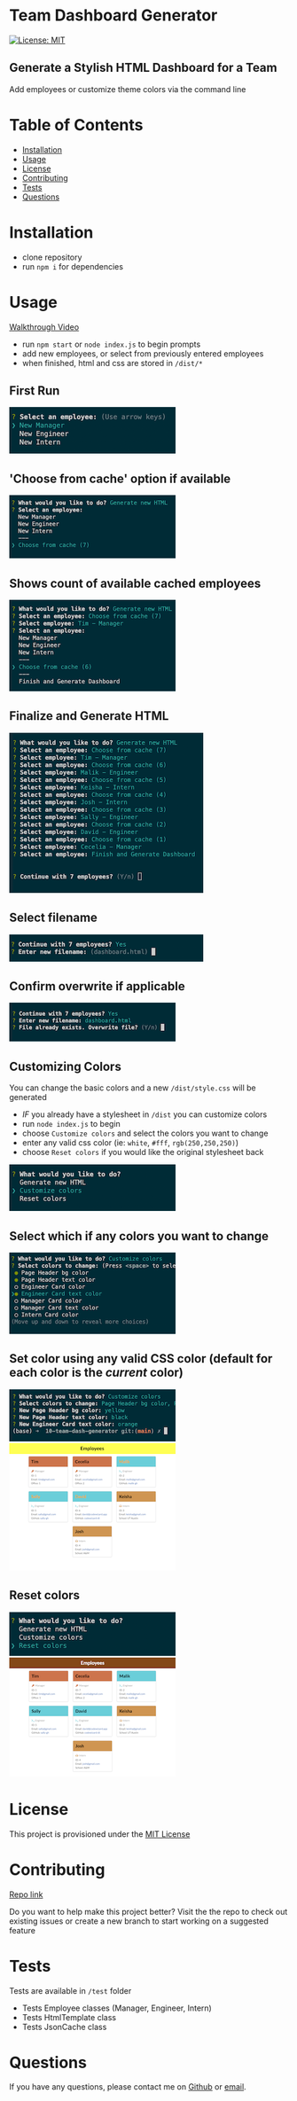 <!-- @format -->

# Team Dashboard Generator

[![License: MIT](https://img.shields.io/badge/license-MIT-yellow)](https://opensource.org/licenses/MIT)

## Generate a Stylish HTML Dashboard for a Team

Add employees or customize theme colors via the command line

# Table of Contents

- [Installation](#installation)
- [Usage](#usage)
- [License](#license)
- [Contributing](#contributing)
- [Tests](#tests)
- [Questions](#questions)

# Installation

- clone repository
- run `npm i` for dependencies

# Usage

[Walkthrough Video](https://drive.google.com/file/d/1KIdfNCp1l66WatObcvk10h9CovQNAzz9/view?usp=sharing)

- run `npm start` or `node index.js` to begin prompts
- add new employees, or select from previously entered employees
- when finished, html and css are stored in `/dist/*`

## First Run

![Clean start](./screenshots/1-first-run.png)

## 'Choose from cache' option if available

![Second run](./screenshots/3-with-cache.png)

## Shows count of available cached employees

![Cache update](./screenshots/4-cache-updates.png)

## Finalize and Generate HTML

![List Confirmation](./screenshots/5-confirm-list.png)

## Select filename

![Filename Confirmation](./screenshots/6-filename.png)

## Confirm overwrite if applicable

![Overwrite Confirmation](./screenshots/7-confirm-overwrite.png)

## Customizing Colors

You can change the basic colors and a new `/dist/style.css` will be generated

- _IF_ you already have a stylesheet in `/dist` you can customize colors
- run `node index.js` to begin
- choose `Customize colors` and select the colors you want to change
- enter any valid css color (ie: `white`, `#fff`, `rgb(250,250,250)`)
- choose `Reset colors` if you would like the original stylesheet back

![Choose customize](./screenshots/11-choose-customize.png)

## Select which if any colors you want to change

![Color Selector](./screenshots/8-select-colors.png)

## Set color using any valid CSS color (default for each color is the _current_ color)

![Color Setter](./screenshots/9-assign-colors.png)
![Custom colors](./screenshots/9a-custom-colors.png)

## Reset colors

![Reset](./screenshots/10-reset-colors.png)
![Reset colors](./screenshots/10a-rest-colors.png)

# License

This project is provisioned under the [MIT License](https://opensource.org/licenses/MIT)

# Contributing

[Repo link](https://github.com/codewizard-dt/team-dash-generator)

Do you want to help make this project better? Visit the the repo to check out existing issues or create a new branch to start working on a suggested feature

# Tests

Tests are available in `/test` folder

- Tests Employee classes (Manager, Engineer, Intern)
- Tests HtmlTemplate class
- Tests JsonCache class

# Questions

If you have any questions, please contact me on [Github](https://github.com/codewizard-dt) or [email](mailto:david@codewizard.app).
